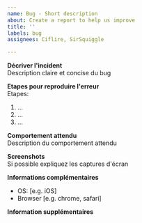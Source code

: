 ```yaml
---
name: Bug - Short description
about: Create a report to help us improve
title: ''
labels: bug
assignees: Ciflire, SirSquiggle

---
```


**Décriver l'incident** \
Description claire et concise du bug

**Etapes pour reproduire l'erreur** \
Etapes:
1. ...
2. ...
3. ...

**Comportement attendu**\
Description du comportement attendu

**Screenshots**\
Si possible expliquez les captures d'écran

**Informations complémentaires**
 - OS: [e.g. iOS]
 - Browser [e.g. chrome, safari]



**Information supplémentaires**


